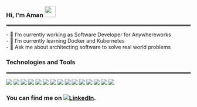 ### Hi, I'm Aman <img src="https://raw.githubusercontent.com/MartinHeinz/MartinHeinz/master/wave.gif" width="30px">
<hr style="border:2px solid gray"> </hr> 
- 🔭 I’m currently working as Software Developer for Anywhereworks<br>
- 🌱 I’m currently learning Docker and Kubernetes<br>
- 💬 Ask me about architecting software to solve real world problems<br>

### Technologies and Tools
<hr style="border:2px solid gray"> </hr> 

![](https://img.shields.io/badge/Code-Java-informational?style=flat&logo=data:image/svg%2bxml;base64,<BASE64_DATA>)
![](https://img.shields.io/badge/Code-Javascript-informational?style=flat&logo=data:image/svg%2bxml;base64,<BASE64_DATA>)
![](https://img.shields.io/badge/Code-Node.js-informational?style=flat&logo=data:image/svg%2bxml;base64,<BASE64_DATA>)
![](https://img.shields.io/badge/Code-React.js-informational?style=flat&logo=data:image/svg%2bxml;base64,<BASE64_DATA>)
![](https://img.shields.io/badge/Code-Redux.js-informational?style=flat&logo=data:image/svg%2bxml;base64,<BASE64_DATA>)
![](https://img.shields.io/badge/Cloud-Google-informational?style=flat&logo=data:image/svg%2bxml;base64,<BASE64_DATA>)
![](https://img.shields.io/badge/Cloud-GKE-informational?style=flat&logo=data:image/svg%2bxml;base64,<BASE64_DATA>)
![](https://img.shields.io/badge/Cloud-GAE-informational?style=flat&logo=data:image/svg%2bxml;base64,<BASE64_DATA>)
![](https://img.shields.io/badge/Tool-Kubernetes-informational?style=flat&logo=data:image/svg%2bxml;base64,<BASE64_DATA>)
![](https://img.shields.io/badge/Tool-Docker-informational?style=flat&logo=data:image/svg%2bxml;base64,<BASE64_DATA>)
![](https://img.shields.io/badge/Tool-IntelliJ-informational?style=flat&logo=data:image/svg%2bxml;base64,<BASE64_DATA>)
![](https://img.shields.io/badge/Tool-VisualStudio-informational?style=flat&logo=data:image/svg%2bxml;base64,<BASE64_DATA>)
![](https://img.shields.io/badge/Tool-Zookeeper-informational?style=flat&logo=data:image/svg%2bxml;base64,<BASE64_DATA>)
![](https://img.shields.io/badge/Tool-Mongodb-informational?style=flat&logo=data:image/svg%2bxml;base64,<BASE64_DATA>)
![](https://img.shields.io/badge/Tool-Redis-informational?style=flat&logo=data:image/svg%2bxml;base64,<BASE64_DATA>)

### You can find me on   [![LinkedIn][1.2]][1].


<!-- Links to your social media accounts -->

[1]: https://www.linkedin.com/in/amandeep-singh-bbaa13104/


<!-- social media icons -->

[1.2]: https://raw.githubusercontent.com/MartinHeinz/MartinHeinz/master/linkedin-3-16.png (LinkedIn icon without padding)


